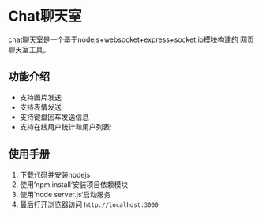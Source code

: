 Chat聊天室
===
 
chat聊天室是一个基于nodejs+websocket+express+socket.io模块构建的
网页聊天室工具。

功能介绍
---
* 支持图片发送
* 支持表情发送
* 支持键盘回车发送信息
* 支持在线用户统计和用户列表:

使用手册
---
1. 下载代码并安装nodejs
2. 使用’npm install‘安装项目依赖模块
3. 使用’node server.js‘启动服务
4. 最后打开浏览器访问 `http://localhost:3000`